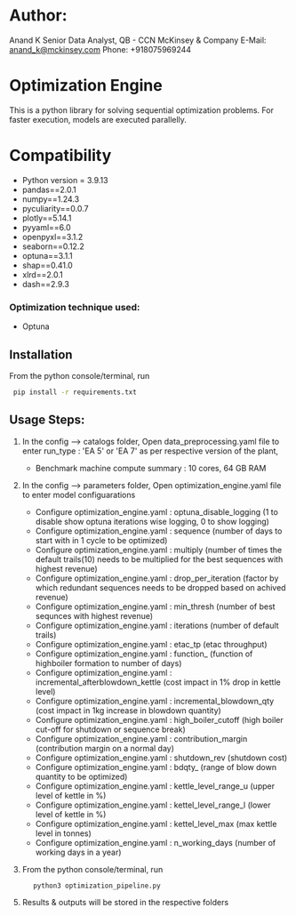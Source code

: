 # Author: 
Anand K
Senior Data Analyst, QB - CCN
McKinsey & Company
E-Mail: anand_k@mckinsey.com
Phone: +918075969244


# Optimization Engine
This is a python library for solving sequential optimization problems. For faster execution, models are executed parallelly.


# Compatibility
- Python version = 3.9.13
- pandas==2.0.1
- numpy==1.24.3
- pyculiarity==0.0.7
- plotly==5.14.1
- pyyaml==6.0
- openpyxl==3.1.2
- seaborn==0.12.2
- optuna==3.1.1
- shap==0.41.0
- xlrd==2.0.1
- dash==2.9.3


### Optimization technique used:


- Optuna


## Installation
From the python console/terminal, run

```bash
 pip install -r requirements.txt
```

## Usage Steps:
1. In the config --> catalogs folder, Open data_preprocessing.yaml file to enter run_type : 'EA 5' or 'EA 7' as per respective version of the plant, 
      - Benchmark machine compute summary : 10 cores, 64 GB RAM 

2. In the config --> parameters folder, Open optimization_engine.yaml file to enter model configuarations
      - Configure optimization_engine.yaml : optuna_disable_logging (1 to disable show optuna iterations wise logging, 0 to show logging)
      - Configure optimization_engine.yaml : sequence (number of days to start with in 1 cycle to be optimized)
      - Configure optimization_engine.yaml : multiply (number of times the default trails(10) needs to be multiplied for the best sequences with highest revenue)
      - Configure optimization_engine.yaml : drop_per_iteration (factor by which redundant sequences needs to be dropped based on achived revenue)
      - Configure optimization_engine.yaml : min_thresh (number of best sequnces with highest revenue)
      - Configure optimization_engine.yaml : iterations (number of default trails)
      - Configure optimization_engine.yaml : etac_tp (etac throughput)
      - Configure optimization_engine.yaml : function_ (function of highboiler formation to number of days)
      - Configure optimization_engine.yaml : incremental_afterblowdown_kettle (cost impact in 1% drop in kettle level)
      - Configure optimization_engine.yaml : incremental_blowdown_qty (cost impact in 1kg increase in blowdown quantity)
      - Configure optimization_engine.yaml : high_boiler_cutoff (high boiler cut-off for shutdown or sequence break)
      - Configure optimization_engine.yaml : contribution_margin (contribution margin on a normal day)
      - Configure optimization_engine.yaml : shutdown_rev (shutdown cost)
      - Configure optimization_engine.yaml : bdqty_ (range of blow down quantity to be optimized)
      - Configure optimization_engine.yaml : kettle_level_range_u (upper level of kettle in %)
      - Configure optimization_engine.yaml : kettel_level_range_l (lower level of kettle in %)
      - Configure optimization_engine.yaml : kettel_level_max (max kettle level in tonnes)
      - Configure optimization_engine.yaml : n_working_days (number of working days in a year)

      
3. From the python console/terminal, run


```bash
      python3 optimization_pipeline.py
```


5. Results & outputs will be stored in the respective folders 